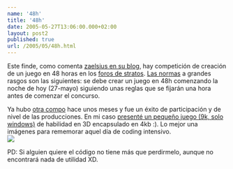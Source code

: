 ```yaml
---
name: '48h'
title: '48h'
date: 2005-05-27T13:06:00.000+02:00
layout: post2
published: true
url: /2005/05/48h.html
---
```


Este finde, como comenta [zaelsius en su blog](http://zitronensaft.blogspot.com/2005/05/prximos-eventos.html), hay competición de creación de un juego en 48 horas en los [foros de stratos](http://www.stratos-ad.com/forums). [Las normas](http://www.stratos-ad.com/forums/index.php?act=ST&f=42&t=4690) a grandes rasgos son las siguientes: se debe crear un juego en 48h comenzando la noche de hoy (27-mayo) siguiendo unas reglas que se fijarán una hora antes de comenzar el concurso.  
  
Ya hubo [otra compo](http://www.stratos-ad.com/forums/index.php?act=ST&f=7&t=4367&s) hace unos meses y fue un éxito de participación y de nivel de las producciones. En mi caso [presenté un pequeño juego (9k, solo windows)](http://www.tel.uva.es/~jsanfer/stratos/cuby4k_v2.zip) de habilidad en 3D encapsulado en 4kb :). Lo mejor una imágenes para rememorar aquel día de coding intensivo.  
![](http://www.tel.uva.es/~jsanfer/stratos/juego.jpg)  
  
PD: Si alguien quiere el código no tiene más que perdirmelo, aunque no encontrará nada de utilidad XD.